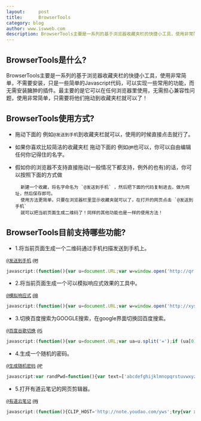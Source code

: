 ```yaml
---
layout:     post
title:      BrowserTools
category: blog
author: www.iswweb.com
description: BrowserTools主要是一系列的基于浏览器收藏夹栏的快捷小工具，使用非常简单，不需要安装。
---
```



## BrowserTools是什么?
BrowserTools主要是一系列的基于浏览器收藏夹栏的快捷小工具，使用非常简单，不需要安装，只是一些简单的Javascript代码，可以实现一些常用的功能，而无需安装臃肿的插件。最主要的是它可以在任何浏览器里使用，无需担心兼容性问题，使用非常简单，只需要将他们拖动到收藏夹栏就可以了！

## BrowserTools使用方式?

* 拖动下面的 例如`@发送到手机`到收藏夹栏就可以，使用的时候直接点击就行了。
* 如果你喜欢比较简洁的收藏夹栏 拖动下面的 例如`@M`也可以，你可以自由编辑任何你记得住的名字。
* 假如你的浏览器不支持直接拖动\(一般情况下都支持，例外的也有\)的话，你可以按照下面的方式做

		新建一个收藏，将名字命名为 `@发送到手机` ，然后把下面的代码复制进去，做为网址，然后保存即可。
		使用方法更简单，只要在浏览器栏里显示收藏夹就可以了，在打开的网页点击 `@发送到手机`
		就可以把当前页面生成二维码了！同样的其他功能也是一样的使用方法！

## BrowserTools目前支持哪些功能?

* 1.将当前页面生成一个二维码通过手机扫描发送到手机上。

<a href="javascript:(function(){var u=document.URL;var w=window.open('http://qr.liantu.com/api.php?text='+encodeURIComponent(u),'_blank');w.focus();})();">`@发送到手机`</a>   <a href="javascript:(function(){var u=document.URL;var w=window.open('http://qr.liantu.com/api.php?text='+encodeURIComponent(u),'_blank');w.focus();})();">`@M`</a>

```javascript
javascript:(function(){var u=document.URL;var w=window.open('http://qr.liantu.com/api.php?text='+encodeURIComponent(u),'_blank');w.focus();})();
```

* 2.将当前页面生成一个可以模拟响应式效果的工具中。

<a href="javascript:(function(){var u=document.URL;var w=window.open('http://xys.iswweb.com/?url='+encodeURIComponent(u),'_blank');w.focus();})();">`@模拟响应式`</a>  <a href="javascript:(function(){var u=document.URL;var w=window.open('http://xys.iswweb.com/?url='+encodeURIComponent(u),'_blank');w.focus();})();">`@B`</a>

```javascript
javascript:(function(){var u=document.URL;var w=window.open('http://xys.iswweb.com/?url='+encodeURIComponent(u),'_blank');w.focus();})();
```


* 3.切换百度搜索为GOOGLE搜索，在google界面切换回百度搜索。

<a href="javascript:(function(){var u=document.URL;var ua=u.split('=');if (ua[0].indexOf('baidu')>0){var ub=u.split('wd=');var uc=ub[1].split('&');var nu='http://guge.hntvchina.com/search?hl=zh-CN&q='+uc[0];}else{var ub=ua[2].split('&');nu='https://www.baidu.com/s?wd='+ub[0];}location=nu;})();">`@百度谷歌切换`</a> <a href="javascript:(function(){var u=document.URL;var ua=u.split('=');if (ua[0].indexOf('baidu')>0){var ub=u.split('wd=');var uc=ub[1].split('&');var nu='http://guge.hntvchina.com/search?hl=zh-CN&q='+uc[0];}else{var ub=ua[2].split('&');nu='https://www.baidu.com/s?wd='+ub[0];}location=nu;})();">`@S`</a>

```javascript
javascript:(function(){var u=document.URL;var ua=u.split('=');if (ua[0].indexOf('baidu')>0){var ub=u.split('wd=');var uc=ub[1].split('&');var nu='http://guge.hntvchina.com/search?hl=zh-CN&q='+uc[0];}else{var ub=ua[2].split('&');nu='https://www.baidu.com/s?wd='+ub[0];}location=nu;})();
```

* 4.生成一个随机的密码。

<a href="javascript:var randPwd=function(){var text=['abcdefghijklmnopqrstuvwxyz','ABCDEFGHIJKLMNOPQRSTUVWXYZ','1234567890'];var rand=function(min,max){return Math.floor(Math.max(min,Math.random()*(max+1)))};var len=rand(10,12);var pw='';for(i=0;i<len;++i){var strpos=rand(0,2);pw+=text[strpos].charAt(rand(0,text[strpos].length))}return pw};var pwd=randPwd();if(window.clipboardData){window.clipboardData.setData('Text',pwd);};var p=prompt('请复制密码',pwd);if(p){alert(p);};">`@生成随机密码`</a>  <a href="javascript:var randPwd=function(){var text=['abcdefghijklmnopqrstuvwxyz','ABCDEFGHIJKLMNOPQRSTUVWXYZ','1234567890'];var rand=function(min,max){return Math.floor(Math.max(min,Math.random()*(max+1)))};var len=rand(10,12);var pw='';for(i=0;i<len;++i){var strpos=rand(0,2);pw+=text[strpos].charAt(rand(0,text[strpos].length))}return pw};var pwd=randPwd();if(window.clipboardData){window.clipboardData.setData('Text',pwd);};var p=prompt('请复制密码',pwd);if(p){alert(p);};">`@P`</a>

```javascript
javascript:var randPwd=function(){var text=['abcdefghijklmnopqrstuvwxyz','ABCDEFGHIJKLMNOPQRSTUVWXYZ','1234567890'];var rand=function(min,max){return Math.floor(Math.max(min,Math.random()*(max+1)))};var len=rand(10,12);var pw='';for(i=0;i<len;++i){var strpos=rand(0,2);pw+=text[strpos].charAt(rand(0,text[strpos].length))}return pw};var pwd=randPwd();if(window.clipboardData){window.clipboardData.setData('Text',pwd);};var p=prompt('请复制密码',pwd);if(p){alert(p);};
```

* 5.打开有道云笔记的网页剪辑器。

<a href="javascript:(function(){CLIP_HOST='http://note.youdao.com/yws';try{var x=document.createElement('SCRIPT');x.type='text/javascript';x.src=CLIP_HOST+'/YNoteClipper.js?'+(new Date().getTime()/100000);x.charset='utf-8';document.getElementsByTagName('head')[0].appendChild(x);}catch(e){alert(e);}})();">`@有道云笔记`</a> <a href="javascript:(function(){CLIP_HOST='http://note.youdao.com/yws';try{var x=document.createElement('SCRIPT');x.type='text/javascript';x.src=CLIP_HOST+'/YNoteClipper.js?'+(new Date().getTime()/100000);x.charset='utf-8';document.getElementsByTagName('head')[0].appendChild(x);}catch(e){alert(e);}})();">`@N`</a>

```javascript
javascript:(function(){CLIP_HOST='http://note.youdao.com/yws';try{var x=document.createElement('SCRIPT');x.type='text/javascript';x.src=CLIP_HOST+'/YNoteClipper.js?'+(new Date().getTime()/100000);x.charset='utf-8';document.getElementsByTagName('head')[0].appendChild(x);}catch(e){alert(e);}})();
```
